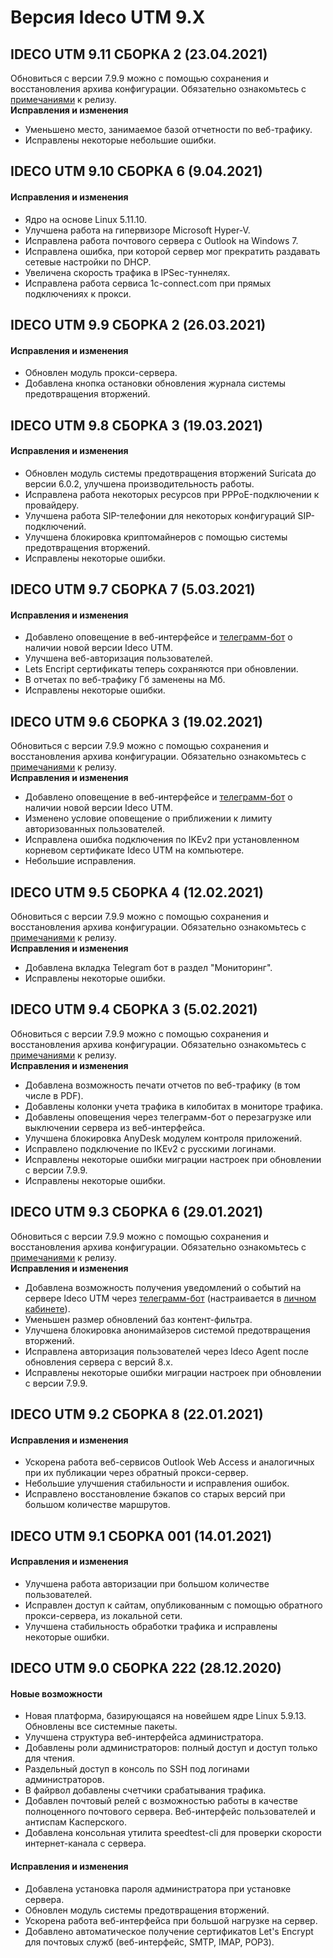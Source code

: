 # Версия Ideco UTM 9.X

## **IDECO UTM 9.11 СБОРКА 2 \(23.04.2021\)**

Обновиться с версии 7.9.9 можно с помощью сохранения и восстановления архива конфигурации. Обязательно ознакомьтесь с [примечаниями](https://disk.yandex.ru/i/Sg4x3UnlzfuJ2Q) к релизу.  
**Исправления и изменения**

* Уменьшено место, занимаемое базой отчетности по веб-трафику.
* Исправлены некоторые небольшие ошибки.

## **IDECO UTM 9.10 СБОРКА 6 \(9.04.2021\)**

#### **Исправления и изменения**

* Ядро на основе Linux 5.11.10.
* Улучшена работа на гипервизоре Microsoft Hyper-V.
* Исправлена работа почтового сервера с Outlook на Windows 7.
* Исправлена ошибка, при которой сервер мог прекратить раздавать сетевые настройки по DHCP.
* Увеличена скорость трафика в IPSec-туннелях.
* Исправлена работа сервиса 1c-connect.com при прямых подключениях к прокси.

## **IDECO UTM 9.9 СБОРКА 2 \(26.03.2021\)**

#### **Исправления и изменения**

* Обновлен модуль прокси-сервера.
* Добавлена кнопка остановки обновления журнала системы предотвращения вторжений.

## **IDECO UTM 9.8 СБОРКА 3 \(19.03.2021\)**

#### **Исправления и изменения**

* Обновлен модуль системы предотвращения вторжений Suricata до версии 6.0.2, улучшена производительность работы.
* Исправлена работа некоторых ресурсов при PPPoE-подключении к провайдеру.
* Улучшена работа SIP-телефонии для некоторых конфигураций SIP-подключений.
* Улучшена блокировка криптомайнеров с помощью системы предотвращения вторжений.
* Исправлены некоторые ошибки.

## **IDECO UTM 9.7 СБОРКА 7 \(5.03.2021\)**

#### **Исправления и изменения**

* Добавлено оповещение в веб-интерфейсе и [телеграмм-бот](https://t.me/ideco_monitor_bot) о наличии новой версии Ideco UTM.
* Улучшена веб-авторизация пользователей.
* Lets Encript сертификаты теперь сохраняются при обновлении.
* В отчетах по веб-трафику Гб заменены на Мб.
* Исправлены некоторые ошибки.

## **IDECO UTM 9.6 СБОРКА 3 \(19.02.2021\)**

Обновиться с версии 7.9.9 можно с помощью сохранения и восстановления архива конфигурации. Обязательно ознакомьтесь с [примечаниями](https://docviewer.yandex.ru/view/762948562/?*=scbElzBZS8bzWEgIVWPBITaxE0J7InVybCI6InlhLWRpc2stcHVibGljOi8vSm53SWhyV3pOekZhSkpjcHh1NmlVenNsVU45V1NxOUtsNkE0bkRFWHJPV1NHd1JTT2x3a2Z4UFRURFRiano1dnEvSjZicG1SeU9Kb25UM1ZvWG5EYWc9PSIsInRpdGxlIjoiSWRlY29fVVRNXzlfbm90ZXMucGRmIiwibm9pZnJhbWUiOmZhbHNlLCJ1aWQiOiI3NjI5NDg1NjIiLCJ0cyI6MTYyNTIxMjg0MjMzNSwieXUiOiI2ODQyMDgzNTIxNjI0OTc1MjQxIn0%3D) к релизу.  
**Исправления и изменения**

* Добавлено оповещение в веб-интерфейсе и [телеграмм-бот](https://t.me/ideco_monitor_bot) о наличии новой версии Ideco UTM.
* Изменено условие оповещение о приближении к лимиту авторизованных пользователей.
* Исправлена ошибка подключения по IKEv2 при установленном корневом сертификате Ideco UTM на компьютере.
* Небольшие исправления.

## **IDECO UTM 9.5 СБОРКА 4 \(12.02.2021\)**

Обновиться с версии 7.9.9 можно с помощью сохранения и восстановления архива конфигурации. Обязательно ознакомьтесь с [примечаниями](https://docviewer.yandex.ru/view/762948562/?*=scbElzBZS8bzWEgIVWPBITaxE0J7InVybCI6InlhLWRpc2stcHVibGljOi8vSm53SWhyV3pOekZhSkpjcHh1NmlVenNsVU45V1NxOUtsNkE0bkRFWHJPV1NHd1JTT2x3a2Z4UFRURFRiano1dnEvSjZicG1SeU9Kb25UM1ZvWG5EYWc9PSIsInRpdGxlIjoiSWRlY29fVVRNXzlfbm90ZXMucGRmIiwibm9pZnJhbWUiOmZhbHNlLCJ1aWQiOiI3NjI5NDg1NjIiLCJ0cyI6MTYyNTIxMjg0MjMzNSwieXUiOiI2ODQyMDgzNTIxNjI0OTc1MjQxIn0%3D) к релизу.  
**Исправления и изменения**

* Добавлена вкладка Telegram бот в раздел "Мониторинг".
* Исправлены некоторые ошибки.

## **IDECO UTM 9.4 СБОРКА 3 \(5.02.2021\)**

Обновиться с версии 7.9.9 можно с помощью сохранения и восстановления архива конфигурации. Обязательно ознакомьтесь с [примечаниями](https://docviewer.yandex.ru/view/762948562/?*=scbElzBZS8bzWEgIVWPBITaxE0J7InVybCI6InlhLWRpc2stcHVibGljOi8vSm53SWhyV3pOekZhSkpjcHh1NmlVenNsVU45V1NxOUtsNkE0bkRFWHJPV1NHd1JTT2x3a2Z4UFRURFRiano1dnEvSjZicG1SeU9Kb25UM1ZvWG5EYWc9PSIsInRpdGxlIjoiSWRlY29fVVRNXzlfbm90ZXMucGRmIiwibm9pZnJhbWUiOmZhbHNlLCJ1aWQiOiI3NjI5NDg1NjIiLCJ0cyI6MTYyNTIxMjg0MjMzNSwieXUiOiI2ODQyMDgzNTIxNjI0OTc1MjQxIn0%3D) к релизу.  
**Исправления и изменения**

* Добавлена возможность печати отчетов по веб-трафику \(в том числе в PDF\).
* Добавлены колонки учета трафика в килобитах в мониторе трафика.
* Добавлены оповещения через телеграмм-бот о перезагрузке или выключении сервера из веб-интерфейса.
* Улучшена блокировка AnyDesk модулем контроля приложений.
* Исправлено подключение по IKEv2 с русскими логинами.
* Исправлены некоторые ошибки миграции настроек при обновлении с версии 7.9.9.
* Исправлены некоторые ошибки.

## **IDECO UTM 9.3 СБОРКА 6 \(29.01.2021\)**

Обновиться с версии 7.9.9 можно с помощью сохранения и восстановления архива конфигурации. Обязательно ознакомьтесь с [примечаниями](https://ideco.ru/assets/files/Ideco_UTM_9_notes.pdf) к релизу.  
**Исправления и изменения**

* Добавлена возможность получения уведомлений о событий на сервере Ideco UTM через [телеграмм-бот](https://t.me/ideco_monitor_bot) \(настраивается в [личном кабинете](https://my.ideco.ru/)\).
* Уменьшен размер обновлений баз контент-фильтра.
* Улучшена блокировка анонимайзеров системой предотвращения вторжений.
* Исправлена авторизация пользователей через Ideco Agent после обновления сервера с версий 8.х.
* Исправлены некоторые ошибки миграции настроек при обновлении с версии 7.9.9.

## **IDECO UTM 9.2 СБОРКА 8 \(22.01.2021\)**

#### **Исправления и изменения**

* Ускорена работа веб-сервисов Outlook Web Access и аналогичных при их публикации через обратный прокси-сервер.
* Небольшие улучшения стабильности и исправления ошибок.
* Исправлено восстановление бэкапов со старых версий при большом количестве маршрутов.

## **IDECO UTM 9.1 СБОРКА 001 \(14.01.2021\)**

#### **Исправления и изменения**

* Улучшена работа авторизации при большом количестве пользователей.
* Исправлен доступ к сайтам, опубликованным с помощью обратного прокси-сервера, из локальной сети.
* Улучшена стабильность обработки трафика и исправлены некоторые ошибки.

## **IDECO UTM 9.0 СБОРКА 222 \(28.12.2020\)**

#### **Новые возможности**

* Новая платформа, базирующаяся на новейшем ядре Linux 5.9.13. Обновлены все системные пакеты.
* Улучшена структура веб-интерфейса администратора.
* Добавлены роли администраторов: полный доступ и доступ только для чтения.
* Раздельный доступ в консоль по SSH под логинами администраторов.
* В файрвол добавлены счетчики срабатывания трафика.
* Добавлен почтовый релей с возможностью работы в качестве полноценного почтового сервера. Веб-интерфейс пользователей и антиспам Касперского.
* Добавлена консольная утилита speedtest-cli для проверки скорости интернет-канала с сервера.

#### **Исправления и изменения**

* Добавлена установка пароля администратора при установке сервера.
* Обновлен модуль системы предотвращения вторжений.
* Ускорена работа веб-интерфейса при большой нагрузке на сервер.
* Добавлено автоматическое получение сертификатов Let's Encrypt для почтовых служб \(веб-интерфейс, SMTP, IMAP, POP3\).

